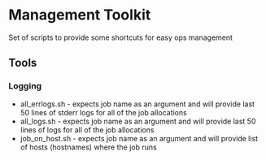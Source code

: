 # Management Toolkit

Set of scripts to provide some shortcuts for easy ops management

## Tools

### Logging

* all_errlogs.sh - expects job name as an argument and will provide last 50 lines of stderr logs for all of the job allocations
* all_logs.sh - expects job name as an argument and will provide last 50 lines of logs for all of the job allocations
* job_on_host.sh - expects job name as an argument and will provide list of hosts (hostnames) where the job runs